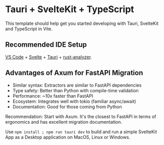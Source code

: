 # Tauri + SvelteKit + TypeScript

This template should help get you started developing with Tauri, SvelteKit and TypeScript in Vite.

## Recommended IDE Setup

[VS Code](https://code.visualstudio.com/) + [Svelte](https://marketplace.visualstudio.com/items?itemName=svelte.svelte-vscode) + [Tauri](https://marketplace.visualstudio.com/items?itemName=tauri-apps.tauri-vscode) + [rust-analyzer](https://marketplace.visualstudio.com/items?itemName=rust-lang.rust-analyzer).

## Advantages of Axum for FastAPI Migration

- Similar syntax: Extractors are similar to FastAPI dependencies
- Type safety: Better than Python with compile-time validation
- Performance: ~10x faster than FastAPI
- Ecosystem: Integrates well with tokio (familiar async/await)
- Documentation: Good for those coming from Python

Recommendation: Start with Axum. It's the closest to FastAPI in terms of ergonomics and has excellent migration documentation.

Use `npm install ; npm run tauri dev` to build and run a simple SvelteKit App as a Desktop application on MacOS, Linux or Windows.
